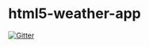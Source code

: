 # html5-weather-app

[![Gitter](https://badges.gitter.im/pawlobanano/html5-weather-app.svg)](https://gitter.im/pawlobanano/html5-weather-app?utm_source=badge&utm_medium=badge&utm_campaign=pr-badge&utm_content=badge)